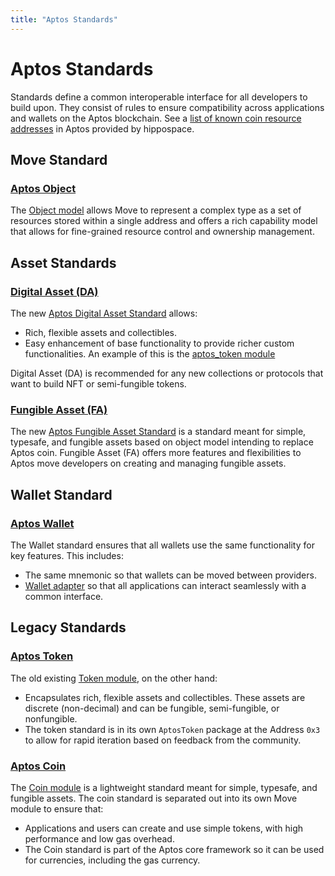 ```yaml
---
title: "Aptos Standards"
---
```


# Aptos Standards

Standards define a common interoperable interface for all developers to build upon. They consist of rules to ensure compatibility across applications and wallets on the Aptos blockchain. See a [list of known coin resource addresses](https://github.com/hippospace/aptos-coin-list) in Aptos provided by
hippospace.

## Move Standard

### [Aptos Object](./aptos-object.md)

The [Object model](https://github.com/aptos-labs/aptos-core/blob/main/aptos-move/framework/aptos-framework/sources/object.move) allows Move to represent a complex type as a set of resources stored within a single address and offers a rich capability model that allows for fine-grained resource control and ownership management.

## Asset Standards

### [Digital Asset (DA)](./digital-asset.md)

The new [Aptos Digital Asset Standard](https://github.com/aptos-labs/aptos-core/blob/main/aptos-move/framework/aptos-token-objects/sources/token.move) allows:

- Rich, flexible assets and collectibles.
- Easy enhancement of base functionality to provide richer custom functionalities. An example of this is the [aptos_token module](https://github.com/aptos-labs/aptos-core/blob/main/aptos-move/framework/aptos-token-objects/sources/aptos_token.move)

Digital Asset (DA) is recommended for any new collections or protocols that want to build NFT or semi-fungible tokens.

### [Fungible Asset (FA)](./fungible-asset.md)

The new [Aptos Fungible Asset Standard](https://github.com/aptos-labs/aptos-core/blob/main/aptos-move/framework/aptos-framework/sources/fungible_asset.move) is a standard meant for simple, typesafe, and fungible assets based on object model intending to replace Aptos coin.
Fungible Asset (FA) offers more features and flexibilities to Aptos move developers on creating and managing fungible assets.


## Wallet Standard

### [Aptos Wallet](./wallets.md)

The Wallet standard ensures that all wallets use the same functionality for key features. This includes:

- The same mnemonic so that wallets can be moved between providers.
- [Wallet adapter](../integration/wallet-adapter-concept.md) so that all applications can interact seamlessly with a common interface.

## Legacy Standards

### [Aptos Token](./aptos-token.md)

The old existing [Token module](https://github.com/aptos-labs/aptos-core/blob/main/aptos-move/framework/aptos-token/sources/token.move), on the other hand:

- Encapsulates rich, flexible assets and collectibles. These assets are discrete (non-decimal) and can be fungible, semi-fungible, or nonfungible.
- The token standard is in its own `AptosToken` package at the Address `0x3` to allow for rapid iteration based on feedback from the community.

### [Aptos Coin](./aptos-coin.md)

The [Coin module](https://github.com/aptos-labs/aptos-core/blob/main/aptos-move/framework/aptos-framework/sources/coin.move) is a lightweight standard meant for simple, typesafe, and fungible assets. The coin standard is separated out into its own Move module to ensure that:

- Applications and users can create and use simple tokens, with high performance and low gas overhead.
- The Coin standard is part of the Aptos core framework so it can be used for currencies, including the gas currency.